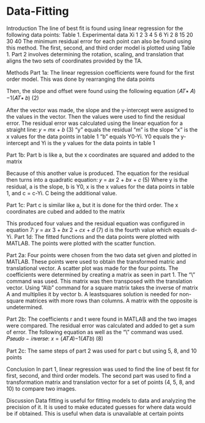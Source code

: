 # Data-Fitting

Introduction
The line of best fit is found using linear regression for the following data points:
Table 1. Experimental data
Xi 1 2 3 4 5 6
Yi 2 8 15 20 30 40
The minimum residual error for each point can also be found using this method. The first,
second, and third order model is plotted using Table 1. Part 2 involves determining the rotation,
scaling, and translation that aligns the two sets of coordinates provided by the TA.

Methods
Part 1a:
The linear regression coefficients were found for the first order model. This was done by
rearranging the data points

Then, the slope and offset were found using the following equation
(𝐴𝑇∗ 𝐴)−1(𝐴𝑇∗ 𝑏) (2)

After the vector was made, the slope and the y-intercept were assigned to the values in the
vector. Then the values were used to find the residual error. The residual error was calculated
using the linear equation for a straight line:
𝑦 = 𝑚𝑥 + 𝑏 (3)
“y” equals the residual
“m” is the slope
“x” is the x values for the data points in table 1
“b” equals Y0-Yi. Y0 equals the y-intercept and Yi is the y values for the data points in table 1

Part 1b:
Part b is like a, but the x coordinates are squared and added to the matrix

Because of this another value is produced. The equation for the residual then turns into a
quadratic equation:
𝑦 = 𝑎𝑥
2 + 𝑏𝑥 + 𝑐 (5)
Where y is the residual, a is the slope, b is Y0, x is the x values for the data points in table 1, and
c = c-Yi. C being the additional value.

Part 1c:
Part c is similar like a, but it is done for the third order. The x coordinates are cubed and added to
the matrix 

This produced four values and the residual equation was configured in equation 7:
𝑦 = 𝑎𝑥
3 + 𝑏𝑥
2 + 𝑐𝑥 + 𝑑 (7)
d is the fourth value which equals d-Yi.
Part 1d:
The fitted functions and the data points were plotted with MATLAB. The points were plotted
with the scatter function.

Part 2a:
Four points were chosen from the two data set given and plotted in MATLAB. These points
were used to obtain the transformed matric and translational vector. A scatter plot was made for
the four points. The coefficients were determined by creating a matrix as seen in part 1. The “\”
command was used. This matrix was then transposed with the translation vector. Using “A\b”
command for a square matrix takes the inverse of matrix A and multiplies it by vector b. A leastsquares solution is needed for non-square matrices with more rows than columns. A matrix with
the opposite is undetermined.

Part 2b:
The coefficients r and t were found in MATLAB and the two images were compared. The
residual error was calculated and added to get a sum of error. The following equation as well as
the “\” command was used.
𝑃𝑠𝑒𝑢𝑑𝑜 − 𝑖𝑛𝑣𝑒𝑟𝑠𝑒: 𝑥 = (𝐴𝑇𝐴)−1(𝐴𝑇𝑏) (8)

Part 2c:
The same steps of part 2 was used for part c but using 5, 8, and 10 points 

Conclusion
In part 1, linear regression was used to find the line of best fit for first, second, and third order
models. The second part was used to find a transformation matrix and translation vector for a set
of points (4, 5, 8, and 10) to compare two images.

Discussion
Data fitting is useful for fitting models to data and analyzing the precision of it. It is used to
make educated guesses for where data would be if obtained. This is useful when data is
unavailable at certain points
